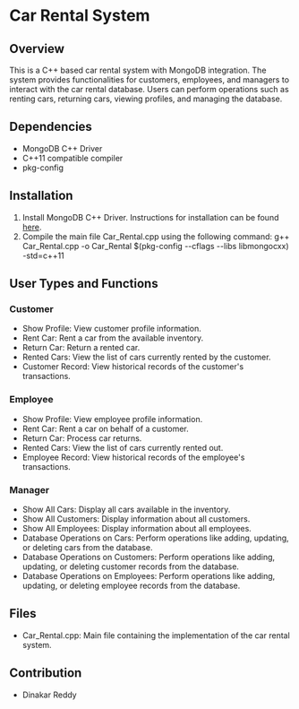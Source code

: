 # Car Rental System

## Overview
This is a C++ based car rental system with MongoDB integration. The system provides functionalities for customers, employees, and managers to interact with the car rental database. Users can perform operations such as renting cars, returning cars, viewing profiles, and managing the database.

## Dependencies
- MongoDB C++ Driver
- C++11 compatible compiler
- pkg-config

## Installation
1. Install MongoDB C++ Driver. Instructions for installation can be found [here](https://www.mongodb.com/docs/manual/installation/).
2. Compile the main file Car_Rental.cpp using the following command: g++ Car_Rental.cpp -o Car_Rental $(pkg-config --cflags --libs libmongocxx) -std=c++11

## User Types and Functions

### Customer
- Show Profile: View customer profile information.
- Rent Car: Rent a car from the available inventory.
- Return Car: Return a rented car.
- Rented Cars: View the list of cars currently rented by the customer.
- Customer Record: View historical records of the customer's transactions.

### Employee
- Show Profile: View employee profile information.
- Rent Car: Rent a car on behalf of a customer.
- Return Car: Process car returns.
- Rented Cars: View the list of cars currently rented out.
- Employee Record: View historical records of the employee's transactions.

### Manager
- Show All Cars: Display all cars available in the inventory.
- Show All Customers: Display information about all customers.
- Show All Employees: Display information about all employees.
- Database Operations on Cars: Perform operations like adding, updating, or deleting cars from the database.
- Database Operations on Customers: Perform operations like adding, updating, or deleting customer records from the database.
- Database Operations on Employees: Perform operations like adding, updating, or deleting employee records from the database.

## Files
- Car_Rental.cpp: Main file containing the implementation of the car rental system.

## Contribution
- Dinakar Reddy
